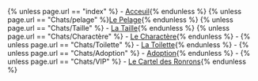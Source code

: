 {% unless page.url == "index" %} - [Acceuil](index){% endunless %} {% unless page.url == "Chats/pelage" %}[Le Pelage](Chats/pelage){% endunless %} {% unless page.url == "Chats/Taille" %} - [La Taille](Chats/Taille){% endunless %} {% unless page.url == "Chats/Charactère" %} - [Le Charactère](Chats/Charactère){% endunless %} - {% unless page.url == "Chats/Toilette" %} - [La Toilette](Chats/Toilette){% endunless %} - {% unless page.url == "Chats/Adoption" %} - [Adoption](Chats/Adoption){% endunless %} - {% unless page.url == "Chats/VIP" %} - [Le Cartel des Ronrons](Chats/VIP){% endunless %}
